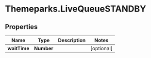 # Themeparks.LiveQueueSTANDBY

## Properties

Name | Type | Description | Notes
------------ | ------------- | ------------- | -------------
**waitTime** | **Number** |  | [optional] 


